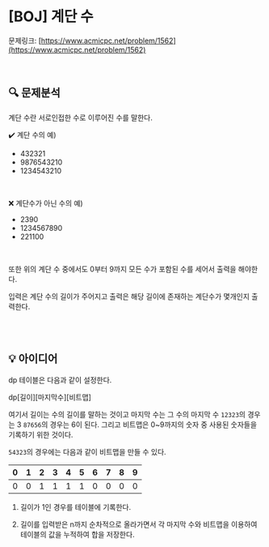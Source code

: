 # [BOJ] 계단 수

문제링크: [https://www.acmicpc.net/problem/1562](https://www.acmicpc.net/problem/1562)

<br/>

## 🔍 문제분석

계단 수란 서로인접한 수로 이루어진 수를 말한다.

✔️ 계단 수의 예)
- 432321
- 9876543210
- 1234543210

<br/>

❌ 계단수가 아닌 수의 예)
- 2390
- 1234567890
- 221100

<br/>

또한 위의 계단 수 중에서도 0부터 9까지 모든 수가 포함된 수를 세어서 출력을 해야한다.

입력은 계단 수의 길이가 주어지고 출력은 해당 길이에 존재하는 계단수가 몇개인지 출력한다.

<br/>
<br/>

## 💡 아이디어

dp 테이블은 다음과 같이 설정한다.

dp[길이][마지막수][비트맵]

여기서 길이는 수의 길이를 말하는 것이고 마지막 수는 그 수의 마지막 수 `12323`의 경우는 3 `87656`의 경우는 6이 된다. 그리고 비트맵은 0~9까지의 숫자 중 사용된 숫자들을 기록하기 위한 것이다.

`54323`의 경우에는 다음과 같이 비트맵을 만들 수 있다.

| 0 | 1 | 2 | 3 | 4 | 5 | 6 | 7 | 8 | 9 |
|---|---|---|---|---|---|---|---|---|---|
| 0 | 0 | 1 | 1 | 1 | 1 | 0 | 0 | 0 | 0 |

1. 길이가 1인 경우를 테이블에 기록한다.

2. 길이를 입력받은 n까지 순차적으로 올라가면서 각 마지막 수와 비트맵을 이용하여 테이블의 값을 누적하여 합을 저장한다.